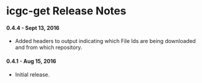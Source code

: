 # icgc-get Release Notes

#### 0.4.4 - Sept 13, 2016
* Added headers to output indicating which File Ids are being downloaded and from which repository. 

#### 0.4.1 - Aug 15, 2016
* Initial release.
